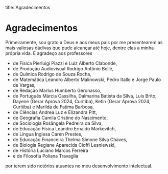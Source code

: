 title: Agradecimentos

# Agradecimentos

Primeiramente, sou grato a Deus e aos meus pais por me presentearem as mais valiosas dádivas que pude alcançar até hoje, dentre elas a minha própria vida. E agradeço aos professores

* de Física Pierluigi Piazzi e Luiz Alberto Clabonde,
* de Produção Audiovisual Rodrigo Antônio Bellé,
* de Química Rodrigo de Souza Rocha,
* de Matemática Leandro Alberto Malinowski, Pedro Itallo e Jorge Paulo de Vargas,
* de Redação Marlus Humberto Geronasso,
* de Português Márcia Cassilha, Dalmarina Batista da Silva, Luis Brito, Dayene (Gerar Aprova 2024, Curitiba), Ketin (Gerar Aprova 2024, Curitiba) e Marilda de Fatima Barbosa,
* de Ciências Andrea Luz e Elizandra Pitt,
* de Geografia Camila Cristine do Nascimento,
* de Sociologia Rosângela Pedreira da Silva,
* de Educação Física Leandro Ernaldo Markevitch,
* de Língua Inglesa Caren Prestes,
* de Educação Financeira Thelma Simone Silva Chaves,
* de Biologia Regiane Aparecida Cioffi Lesniewski,
* de História Luciano Marcos Ferreira
* e de Filosofia Poliana Travaglia

por terem sido notórios atuantes no meu desenvolvimento intelectual.
